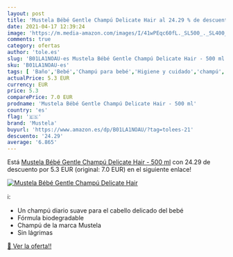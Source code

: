 ```yaml
---
layout: post
title: 'Mustela Bébé Gentle Champú Delicate Hair al 24.29 % de descuento'
date: 2021-04-17 12:39:24
image: 'https://m.media-amazon.com/images/I/41wPEqc60fL._SL500_._SL400_.jpg'
comments: true
category: ofertas
author: 'tole.es'
slug: 'B01LA1NOAU-es Mustela Bébé Gentle Champú Delicate Hair - 500 ml'
sku: 'B01LA1NOAU-es'
tags: [ 'Baño','Bebé','Champú para bebé','Higiene y cuidado','champú','mustela', ]
actualPrice: 5.3 EUR
currency: EUR
price: 5.3
comparePrice: 7.0 EUR
prodname: 'Mustela Bébé Gentle Champú Delicate Hair - 500 ml'
country: 'es'
flag: '🇪🇸'
brand: 'Mustela'
buyurl: 'https://www.amazon.es/dp/B01LA1NOAU/?tag=tolees-21'
descuento: '24.29'
average: '6.865'
---
```


Está [Mustela Bébé Gentle Champú Delicate Hair - 500 ml](https://www.amazon.es/dp/B01LA1NOAU/?tag=tolees-21) con 24.29 de descuento por 5.3 EUR (original: 7.0 EUR) en el siguiente enlace!

[![Mustela Bébé Gentle Champú Delicate Hair](https://m.media-amazon.com/images/I/41wPEqc60fL._SL500_._SL400_.jpg)](https://www.amazon.es/dp/B01LA1NOAU/?tag=tolees-21)

ℹ️:

- Un champú diario suave para el cabello delicado del bebé
- Fórmula biodegradable
- Champú de la marca Mustela
- Sin lágrimas

[🛒 Ver la oferta!!](https://www.amazon.es/dp/B01LA1NOAU/?tag=tolees-21)
